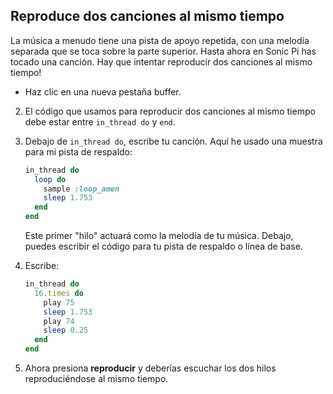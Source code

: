 ## Reproduce dos canciones al mismo tiempo

La música a menudo tiene una pista de apoyo repetida, con una melodía separada que se toca sobre la parte superior. Hasta ahora en Sonic Pi has tocado una canción. Hay que intentar reproducir dos canciones al mismo tiempo!

- Haz clic en una nueva pestaña buffer.

2. El código que usamos para reproducir dos canciones al mismo tiempo debe estar entre `in_thread do` y `end`.

3. Debajo de `in_thread do`, escribe tu canción. Aquí he usado una muestra para mi pista de respaldo:
    
    ```ruby
    in_thread do
      loop do
        sample :loop_amen
        sleep 1.753
      end
    end       
    ```
    
    Este primer "hilo" actuará como la melodía de tu música. Debajo, puedes escribir el código para tu pista de respaldo o línea de base.

4. Escribe:
    
    ```ruby
    in_thread do
      16.times do
        play 75
        sleep 1.753
        play 74
        sleep 0.25
      end
    end 
    ```

5. Ahora presiona **reproducir** y deberías escuchar los dos hilos reproduciéndose al mismo tiempo.